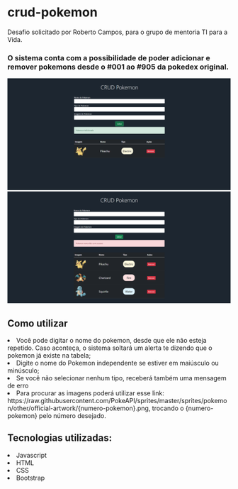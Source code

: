 # crud-pokemon

Desafio solicitado por Roberto Campos, para o grupo de mentoria TI para a Vida.

### O sistema conta com a possibilidade de poder adicionar e remover pokemons desde o #001 ao #905 da pokedex original.
<img src="./print1.png" />
<img src="./print2.png" />

## Como utilizar
<li>Você pode digitar o nome do pokemon, desde que ele não esteja repetido. Caso aconteça, o sistema soltará um alerta te dizendo que o pokemon já existe na tabela;</li>
<li>Digite o nome do Pokemon independente se estiver em maiúsculo ou minúsculo;</li>
<li>Se você não selecionar nenhum tipo, receberá também uma mensagem de erro</li>
<li>Para procurar as imagens poderá utilizar esse link: https://raw.githubusercontent.com/PokeAPI/sprites/master/sprites/pokemon/other/official-artwork/{numero-pokemon}.png, trocando o {numero-pokemon} pelo número desejado.</li>


## Tecnologias utilizadas:
<li>Javascript</li>
<li>HTML</li>
<li>CSS</li>
<li>Bootstrap</li>
